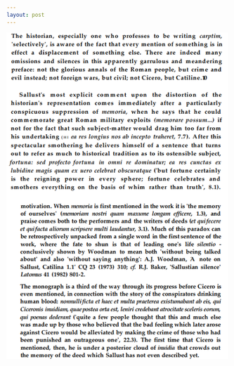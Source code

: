 ```yaml
---
layout: post
---
```

![](https://raw.githubusercontent.com/lmmx/shots/master/2016/Aug/sallust-catiline-prooemium-memo-rare.png)